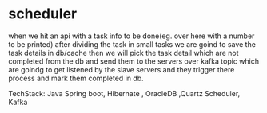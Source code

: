 # scheduler
when we hit an api with a task info to be done(eg. over here with a number to be printed)
after dividing the task in small tasks we are goind to save the task details in db/cache 
then we will pick the task detail which are not completed from the db and send them to the servers over kafka topic
which are goindg to get listened by the slave servers and they trigger there process and mark them completed in db.

TechStack:
Java Spring boot, Hibernate , OracleDB ,Quartz Scheduler, Kafka
